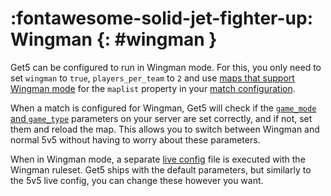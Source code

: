 # :fontawesome-solid-jet-fighter-up: Wingman {: #wingman }

Get5 can be configured to run in Wingman mode. For this, you only need to set `wingman` to `true`, `players_per_team`
to `2` and use [maps that support Wingman mode](https://counterstrike.fandom.com/wiki/Wingman#Supported_Maps) for
the `maplist` property in your [match configuration](../match_schema#schema).

When a match is configured for Wingman, Get5 will check if
the [`game_mode` and `game_type`](https://developer.valvesoftware.com/wiki/CS:GO_Game_Modes) parameters on your server
are set correctly, and if not, set them and reload the map. This allows you to switch between Wingman and normal 5v5
without having to worry about these parameters.

When in Wingman mode, a separate [live config](../configuration#get5_live_wingman_cfg) file is executed with the Wingman
ruleset. Get5 ships with the default parameters, but similarly to the 5v5 live config, you can change these however you
want.
